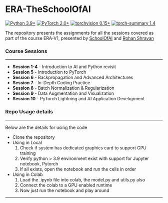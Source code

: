 # ERA-TheSchoolOfAI

[![Python 3.9+](https://img.shields.io/badge/python-3.9+-blue.svg)](https://www.python.org/downloads/release/python-397/) [![PyTorch 2.0+](https://img.shields.io/badge/PyTorch-2.0+-green.svg)](https://pytorch.org/) [![torchvision 0.15+](https://img.shields.io/badge/torchvision-0.15+-blue.svg)](https://pypi.org/project/torchvision/) [![torch-summary 1.4](https://img.shields.io/badge/torchsummary-1.4+-green.svg)](https://pypi.org/project/torch-summary/)


The repository presents the assignments for all the sessions covered as part of the course ERA-V1, presented by [SchoolOfAI](https://theschoolof.ai/) and [Rohan Shravan](https://www.linkedin.com/in/rohanshravan/)

### **Course Sessions**
<hr/>

- **Session 1-4** - Introduction to AI and Python revisit
- **Session 5** - Introduction to PyTorch 
- **Session 6** - Backpropagation and Advanced Architectures 
- **Session 7** - In-Depth Coding Practice 
- **Session 8** - Batch Normalization & Regularization 
- **Session 9** - Data Augmentation and Visualization 
- **Session 10** - PyTorch Lightning and AI Application Development 


### **Repo Usage details**
<hr/>
Below are the details for using the code<br />

- Clone the repository
- Using in Local
    1. Check if system has dedicated graphics card to support GPU training
    2. Verify python > 3.9 environment exist with support for Jupyter notebook, Pytorch
    3. If all exists, open the notebook and run the cells in order
- Using in Colab
    1. Load the .ipynb file into colab, the model.py and utils.py also
    2. Connect the colab to a GPU enabled runtime
    3. Now just run the notebook and play around
 
<hr>

